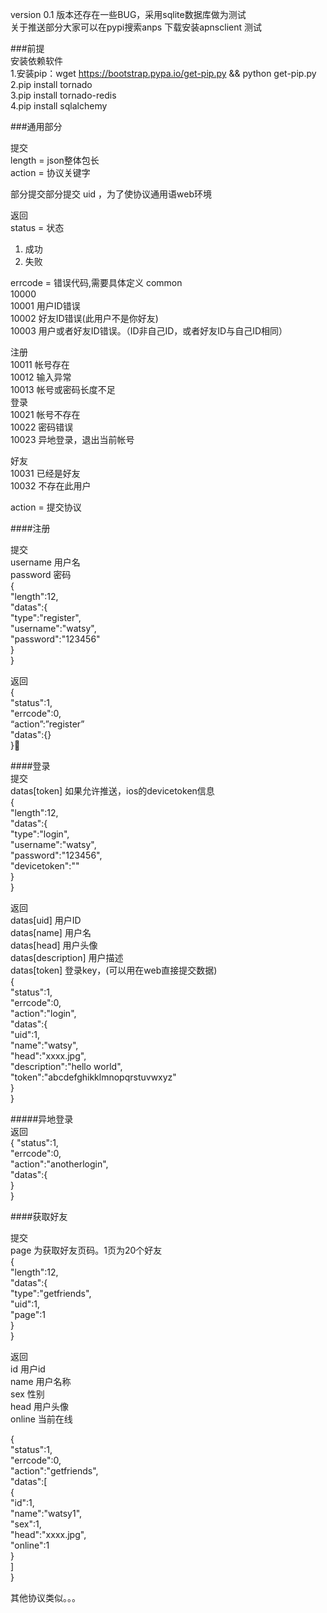 version 0.1 版本还存在一些BUG，采用sqlite数据库做为测试  
关于推送部分大家可以在pypi搜索anps 下载安装apnsclient 测试  

###前提  
安装依赖软件  
	1.安装pip：wget  https://bootstrap.pypa.io/get-pip.py  && python get-pip.py  
	2.pip install tornado  
	3.pip install tornado-redis  
	4.pip install sqlalchemy  

###通用部分

提交  
length = json整体包长  
action = 协议关键字  

部分提交部分提交 uid ，为了使协议通用语web环境  

返回  
status = 状态  
1. 成功  
2. 失败    

errcode = 错误代码,需要具体定义 
common  
10000  
10001  	用户ID错误  
10002		好友ID错误(此用户不是你好友)  
10003		用户或者好友ID错误。（ID非自己ID，或者好友ID与自己ID相同）  

注册  
10011		帐号存在  
10012		输入异常  
10013		帐号或密码长度不足  
登录  
10021		帐号不存在  
10022		密码错误  
10023		异地登录，退出当前帐号  

好友  
10031		已经是好友  
10032		不存在此用户  


action = 提交协议  


####注册  

提交  
username 用户名  
password 密码  
{  
    "length":12,  
    "datas":{  
        "type":"register",  
        "username":"watsy",  
        "password":"123456"  
    }  
}  


返回  
{  
"status":1,  
"errcode":0,  
“action”:”register”  
"datas":{}  
}

####登录  
提交  
datas[token]  	如果允许推送，ios的devicetoken信息  
{  
    "length":12,  
    "datas":{  
        "type":"login",  
        "username":"watsy",  
        "password":"123456",  
        "devicetoken":""  
    }  
}  

返回  
datas[uid]		用户ID  
datas[name]		用户名  
datas[head]		用户头像  
datas[description]	用户描述  
datas[token] 		登录key，(可以用在web直接提交数据)  
{  
    "status":1,  
    "errcode":0,  
    "action":"login",  
    "datas":{  
        "uid":1,  
        "name":"watsy",  
        "head":"xxxx.jpg",  
        "description":"hello world",  
        "token":"abcdefghikklmnopqrstuvwxyz"  
    }  
}  


#####异地登录  
返回  
{
    "status":1,  
    "errcode":0,  
    "action":"anotherlogin",  
    "datas":{  
    }  
}  


####获取好友  

提交  
page 	为获取好友页码。1页为20个好友  
{  
    "length":12,  
    "datas":{  
        "type":"getfriends",  
        "uid":1,  
        "page":1  
    }  
}  


返回  
id 		用户id  
name		用户名称  
sex		性别  
head		用户头像  
online		当前在线  

{  
    "status":1,  
    "errcode":0,  
    "action":"getfriends",  
    "datas":[  
        {  
            "id":1,  
            "name":"watsy1",  
            "sex":1,  
            "head":"xxxx.jpg",  
            "online":1  
        }  
    ]  
}  


其他协议类似。。。   

